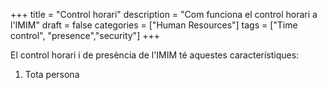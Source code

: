 +++
title = "Control horari"
description = "Com funciona el control horari a l'IMIM"
draft = false
categories = ["Human Resources"]
tags = ["Time control", "presence","security"]
+++

El control horari i de presència de l'IMIM té aquestes característiques:

1. Tota persona 

